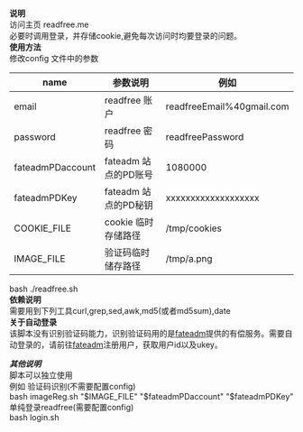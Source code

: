 **说明**   
访问主页 readfree.me  
必要时调用登录，并存储cookie,避免每次访问时均要登录的问题。  
**使用方法**  
修改config 文件中的参数  

|  name   |  参数说明   |   例如  |
| --- | --- | --- |
|  email   |   readfree 账户  |   readfreeEmail%40gmail.com  |
|  password   |   readfree 密码  |   readfreePassword  |
|  fateadmPDaccount   |   fateadm 站点的PD账号   |  1080000   |
|  fateadmPDKey   |   fateadm 站点的PD秘钥   |  xxxxxxxxxxxxxxxxxxx   |
|  COOKIE_FILE   |  cookie 临时存储路径   |   /tmp/cookies  |
|  IMAGE_FILE   |  验证码临时储存路径   |  /tmp/a.png   |

bash ./readfree.sh  
**依赖说明**  
需要用到下列工具curl,grep,sed,awk,md5(或者md5sum),date  
****关于自动登录****  
该脚本没有识别验证码能力，识别验证码用的是[fateadm](http://www.fateadm.com)提供的有偿服务。需要自动登录的，请前往[fateadm](http://www.fateadm.com)注册用户，获取用户id以及ukey。

***其他说明***  
脚本可以独立使用  
例如 验证码识别(不需要配置config)  
bash imageReg.sh "$IMAGE_FILE" "$fateadmPDaccount" "$fateadmPDKey"  
单纯登录readfree(需要配置config)  
bash login.sh  

